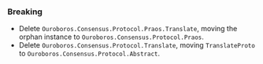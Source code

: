 ### Breaking

- Delete `Ouroboros.Consensus.Protocol.Praos.Translate`, moving the orphan
  instance to `Ouroboros.Consensus.Protocol.Praos`.
- Delete `Ouroboros.Consensus.Protocol.Translate`, moving `TranslateProto` 
  to `Ouroboros.Consensus.Protocol.Abstract`.
